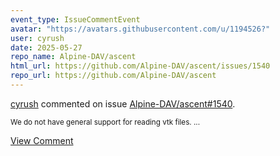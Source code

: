 ```yaml
---
event_type: IssueCommentEvent
avatar: "https://avatars.githubusercontent.com/u/1194526?"
user: cyrush
date: 2025-05-27
repo_name: Alpine-DAV/ascent
html_url: https://github.com/Alpine-DAV/ascent/issues/1540
repo_url: https://github.com/Alpine-DAV/ascent
---
```


<a href='https://github.com/cyrush' target='_blank'>cyrush</a> commented on issue <a href='https://github.com/Alpine-DAV/ascent/issues/1540' target='_blank'>Alpine-DAV/ascent#1540</a>.

<small>We do not have general support for reading vtk files. ...</small>

<a href='https://github.com/Alpine-DAV/ascent/issues/1540' target='_blank'>View Comment</a>